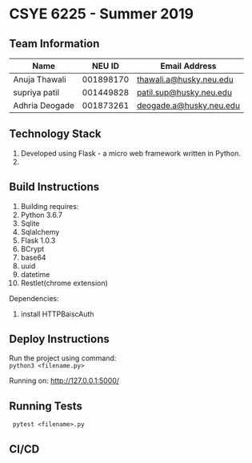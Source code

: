 # CSYE 6225 - Summer 2019

## Team Information

| Name | NEU ID | Email Address |
| --- | --- | --- |
| Anuja Thawali|001898170 |thawali.a@husky.neu.edu |
| supriya patil|001449828 |patil.sup@husky.neu.edu |
| Adhria Deogade |001873261| deogade.a@husky.neu.edu|

## Technology Stack</br>
1. Developed using Flask - a micro web framework written in Python.
2. 

## Build Instructions</br>
1. Building requires:
2. Python 3.6.7
3. Sqlite
4. Sqlalchemy
5. Flask 1.0.3
6. BCrypt
7. base64
8. uuid
9. datetime
10. Restlet(chrome extension)


Dependencies:</br>
1. install HTTPBaiscAuth



## Deploy Instructions
Run the project using command:</br>
```python3 <filename.py>```

Running on: http://127.0.0.1:5000/



## Running Tests</br>
``` pytest <filename>.py```


## CI/CD


